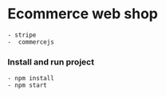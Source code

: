 # Ecommerce web shop 
    - stripe
    -  commercejs



### Install and run project

    - npm install 
    - npm start
